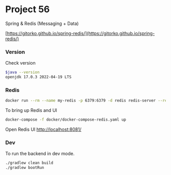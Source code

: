 # Project 56

Spring & Redis (Messaging + Data)

[https://gitorko.github.io/spring-redis/](https://gitorko.github.io/spring-redis/)

### Version

Check version

```bash
$java --version
openjdk 17.0.3 2022-04-19 LTS
```

### Redis

```bash
docker run --rm --name my-redis -p 6379:6379 -d redis redis-server --requirepass "password"

```

To bring up Redis and UI

```bash
docker-compose -f docker/docker-compose-redis.yaml up
```

Open Redis UI [http://localhost:8081/](http://localhost:8081/)

### Dev

To run the backend in dev mode.

```bash
./gradlew clean build
./gradlew bootRun
```
